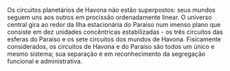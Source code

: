 ﻿Os circuitos planetários de Havona não estão superpostos: seus mundos seguem uns aos outros em procissão ordenadamente linear. O universo central gira ao redor da Ilha estacionária do Paraíso num imenso plano que consiste em dez unidades concêntricas estabilizadas - os três circuitos das esferas do Paraíso e os sete circuitos dos mundos de Havona. Fisicamente considerados, os circuitos de Havona e do Paraíso são todos um único e mesmo sistema; sua separação é  em reconhecimento da segregação funcional e administrativa.